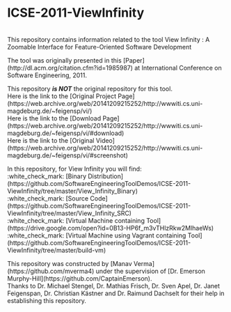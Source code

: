 # ICSE-2011-ViewInfinity
<br>
This repository contains information related to the tool View Infinity : A Zoomable Interface
for Feature-Oriented Software Development
<p>
The tool was originally presented in this [Paper](http://dl.acm.org/citation.cfm?id=1985987) at International Conference on Software Engineering, 2011.
<p>
This repository <b><i>is NOT</i></b> the original repository for this tool.<br>
Here is the link to the [Original Project Page] (https://web.archive.org/web/20141209215252/http://wwwiti.cs.uni-magdeburg.de/~feigensp/vi/)<br>
Here is the link to the [Download Page] (https://web.archive.org/web/20141209215252/http://wwwiti.cs.uni-magdeburg.de/~feigensp/vi/#download)<br>
Here is the link to the [Original Video] (https://web.archive.org/web/20141209215252/http://wwwiti.cs.uni-magdeburg.de/~feigensp/vi/#screenshot)<br>
<p>
In this repository, for View Infinity you will find:<br>
:white_check_mark: [Binary Distribution](https://github.com/SoftwareEngineeringToolDemos/ICSE-2011-ViewInfinity/tree/master/View_Infinity_Binary)<br>
:white_check_mark: [Source Code](https://github.com/SoftwareEngineeringToolDemos/ICSE-2011-ViewInfinity/tree/master/View_Infinity_SRC)<br>
:white_check_mark: [Virtual Machine containing Tool] (https://drive.google.com/open?id=0B13-HP6f_m3vTHlzRkw2MlhaeWs)<br>
:white_check_mark: [Virtual Machine using Vagrant containing Tool] (https://github.com/SoftwareEngineeringToolDemos/ICSE-2011-ViewInfinity/tree/master/build-vm)<br>
<p>
This repository was constructed by [Manav Verma](https://github.com/mverma4) under the supervision of [Dr. Emerson Murphy-Hill](https://github.com/CaptainEmerson).<br>
Thanks to Dr. Michael Stengel, Dr. Mathias Frisch, Dr. Sven Apel, Dr. Janet Feigenspan, Dr. Christian Kästner and Dr. Raimund Dachselt for their help in establishing this repository.
